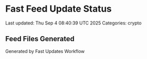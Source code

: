 # Fast Feed Update Status
Last updated: Thu Sep  4 08:40:39 UTC 2025
Categories: crypto

## Feed Files Generated

Generated by Fast Updates Workflow

